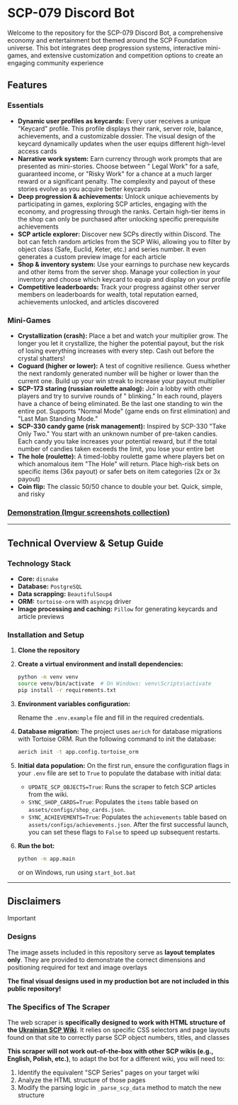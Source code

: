 # SCP-079 Discord Bot

Welcome to the repository for the SCP-079 Discord Bot, a comprehensive economy and entertainment bot themed around the
SCP Foundation universe. This bot integrates deep progression systems, interactive mini-games, and extensive
customization and competition options to create an engaging community experience

## Features

### Essentials

* **Dynamic user profiles as keycards:** Every user receives a unique "Keycard" profile. This profile displays their
  rank, server role, balance, achievements, and a customizable dossier. The visual design of the keycard dynamically
  updates when the user equips different high-level access cards
* **Narrative work system:** Earn currency through work prompts that are presented as mini-stories. Choose between "
  Legal Work" for a safe, guaranteed income, or "Risky Work" for a chance at a much larger reward or a significant
  penalty. The complexity and payout of these stories evolve as you acquire better keycards
* **Deep progression & achievements:** Unlock unique achievements by participating in games, exploring SCP articles,
  engaging with the economy, and progressing through the ranks. Certain high-tier items in the shop can only be
  purchased after unlocking specific prerequisite achievements
* **SCP article explorer:** Discover new SCPs directly within Discord. The bot can fetch random articles from the SCP
  Wiki, allowing you to filter by object class (Safe, Euclid, Keter, etc.) and series number. It even generates a custom
  preview image for each article
* **Shop & inventory system:** Use your earnings to purchase new keycards and other items from the server shop. Manage
  your collection in your inventory and choose which keycard to equip and display on your profile
* **Competitive leaderboards:** Track your progress against other server members on leaderboards for wealth, total
  reputation earned, achievements unlocked, and articles discovered

### Mini-Games

* **Crystallization (crash):** Place a bet and watch your multiplier grow. The longer you let it crystallize, the higher
  the potential payout, but the risk of losing everything increases with every step. Cash out before the crystal
  shatters!
* **Coguard (higher or lower):** A test of cognitive resilience. Guess whether the next randomly generated number will
  be higher or lower than the current one. Build up your win streak to increase your payout multiplier
* **SCP-173 staring (russian roulette analog):** Join a lobby with other players and try to survive rounds of "
  blinking." In each round, players have a chance of being eliminated. Be the last one standing to win the entire pot.
  Supports "Normal Mode" (game ends on first elimination) and "Last Man Standing Mode."
* **SCP-330 candy game (risk management):** Inspired by SCP-330 "Take Only Two." You start with an unknown number of
  pre-taken candies. Each candy you take increases your potential reward, but if the total number of candies taken
  exceeds the limit, you lose your entire bet
* **The hole (roulette):** A timed-lobby roulette game where players bet on which anomalous item "The Hole" will return.
  Place high-risk bets on specific items (36x payout) or safer bets on item categories (2x or 3x payout)
* **Coin flip:** The classic 50/50 chance to double your bet. Quick, simple, and risky

### [Demonstration (Imgur screenshots collection)](https://imgur.com/a/lilarin-scp-079-discord-bot-kafjgyl)

---

## Technical Overview & Setup Guide

### Technology Stack

* **Core:** `disnake`
* **Database:** `PostgreSQL`
* **Data scrapping:** `BeautifulSoup4`
* **ORM:** `tortoise-orm` with `asyncpg` driver
* **Image processing and caching:** `Pillow` for generating keycards and article previews

### Installation and Setup

1. **Clone the repository**

2. **Create a virtual environment and install dependencies:**
   ```bash
   python -m venv venv
   source venv/bin/activate  # On Windows: venv\Scripts\activate
   pip install -r requirements.txt
   ```

3. **Environment variables configuration:**

   Rename the `.env.example` file and fill in the required credentials.

4. **Database migration:**
   The project uses `aerich` for database migrations with Tortoise ORM. Run the following command to init the database:
   ```bash
   aerich init -t app.config.tortoise_orm
   ```

5. **Initial data population:**
   On the first run, ensure the configuration flags in your `.env` file are set to `True` to populate the database with
   initial data:
    * `UPDATE_SCP_OBJECTS=True`: Runs the scraper to fetch SCP articles from the wiki.
    * `SYNC_SHOP_CARDS=True`: Populates the `items` table based on `assets/configs/shop_cards.json`.
    * `SYNC_ACHIEVEMENTS=True`: Populates the `achievements` table based on `assets/configs/achievements.json`.
      After the first successful launch, you can set these flags to `False` to speed up subsequent restarts.

6. **Run the bot:**
   ```bash
   python -m app.main
   ```
    or on Windows, run using `start_bot.bat`

---

## Disclaimers

> [!IMPORTANT]
> ### Designs
> The image assets included in this repository serve as **layout templates only**. They are provided to demonstrate the
correct dimensions and positioning required for text and image overlays  
> 
> **The final visual designs used in my production bot are not included in this public repository!**
>
> ### The Specifics of The Scraper
> The web scraper is **specifically designed to work with HTML structure of
the [Ukrainian SCP Wiki](http://scp-ukrainian.wikidot.com/)**. It relies on specific CSS selectors and page layouts
found on that site to correctly parse SCP object numbers, titles, and classes  
> 
> **This scraper will not work out-of-the-box with other SCP wikis (e.g., English, Polish, etc.)**, to adapt the bot for
a different wiki, you will need to:
> 1. Identify the equivalent "SCP Series" pages on your target wiki
> 2. Analyze the HTML structure of those pages
> 3. Modify the parsing logic in `_parse_scp_data` method to match the new structure